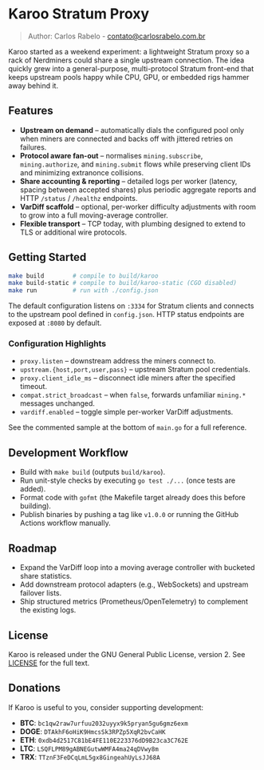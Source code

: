 # Karoo Stratum Proxy

> Author: Carlos Rabelo - contato@carlosrabelo.com.br

Karoo started as a weekend experiment: a lightweight Stratum proxy so a rack of Nerdminers could share a single upstream connection. The idea quickly grew into a general-purpose, multi-protocol Stratum front-end that keeps upstream pools happy while CPU, GPU, or embedded rigs hammer away behind it.

## Features

- **Upstream on demand** – automatically dials the configured pool only when miners are connected and backs off with jittered retries on failures.
- **Protocol aware fan-out** – normalises `mining.subscribe`, `mining.authorize`, and `mining.submit` flows while preserving client IDs and minimizing extranonce collisions.
- **Share accounting & reporting** – detailed logs per worker (latency, spacing between accepted shares) plus periodic aggregate reports and HTTP `/status` / `/healthz` endpoints.
- **VarDiff scaffold** – optional, per-worker difficulty adjustments with room to grow into a full moving-average controller.
- **Flexible transport** – TCP today, with plumbing designed to extend to TLS or additional wire protocols.

## Getting Started

```bash
make build        # compile to build/karoo
make build-static # compile to build/karoo-static (CGO disabled)
make run          # run with ./config.json
```

The default configuration listens on `:3334` for Stratum clients and connects to the upstream pool defined in `config.json`. HTTP status endpoints are exposed at `:8080` by default.

### Configuration Highlights

- `proxy.listen` – downstream address the miners connect to.
- `upstream.{host,port,user,pass}` – upstream Stratum pool credentials.
- `proxy.client_idle_ms` – disconnect idle miners after the specified timeout.
- `compat.strict_broadcast` – when `false`, forwards unfamiliar `mining.*` messages unchanged.
- `vardiff.enabled` – toggle simple per-worker VarDiff adjustments.

See the commented sample at the bottom of `main.go` for a full reference.

## Development Workflow

- Build with `make build` (outputs `build/karoo`).
- Run unit-style checks by executing `go test ./...` (once tests are added).
- Format code with `gofmt` (the Makefile target already does this before building).
- Publish binaries by pushing a tag like `v1.0.0` or running the GitHub Actions workflow manually.

## Roadmap

- Expand the VarDiff loop into a moving average controller with bucketed share statistics.
- Add downstream protocol adapters (e.g., WebSockets) and upstream failover lists.
- Ship structured metrics (Prometheus/OpenTelemetry) to complement the existing logs.

## License

Karoo is released under the GNU General Public License, version 2. See [LICENSE](LICENSE) for the full text.

## Donations

If Karoo is useful to you, consider supporting development:

- **BTC**: `bc1qw2raw7urfuu2032uyyx9k5pryan5gu6gmz6exm`
- **DOGE**: `DTAkhF6oHiK9HmcsSk3RPZp5XqR2bvCaHK`
- **ETH**: `0xdb4d2517C81bE4FE110E223376dD9B23ca3C762E`
- **LTC**: `LSQFLPM89gABNEGutwWMFA4ma24qDVwy8m`
- **TRX**: `TTznF3FeDCqLmL5gx8GingeahUyLsJJ68A`
